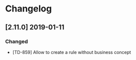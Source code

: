 # Changelog

## [2.11.0] 2019-01-11

### Changed

- [TD-859] Allow to create a rule without business concept
